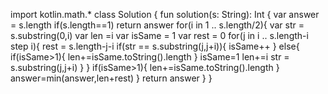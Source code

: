 import kotlin.math.*
class Solution {
    fun solution(s: String): Int {
        var answer = s.length
        if(s.length==1) return answer
        for(i in 1 .. s.length/2){
            var str = s.substring(0,i)
            var len =i
            var isSame = 1
            var rest = 0
            for(j in i .. s.length-i step i){
                rest = s.length-j-i
                if(str == s.substring(j,j+i)){
                    isSame++
                }
                else{
                    if(isSame>1){
                        len+=isSame.toString().length
                    }
                    isSame=1
                    len+=i
                    str = s.substring(j,j+i)
                }
            }
            if(isSame>1){
                len+=isSame.toString().length
            }
            answer=min(answer,len+rest)
        }
        return answer
    }
}

